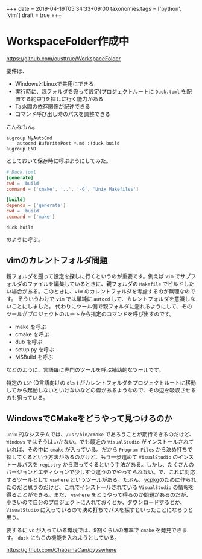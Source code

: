 +++
date = 2019-04-19T05:34:33+09:00
taxonomies.tags = ['python', 'vim']
draft = true
+++

# WorkspaceFolder作成中

https://github.com/ousttrue/WorkspaceFolder

要件は、

* WindowsとLinuxで共用にできる
* 実行時に、親フォルダを遡って設定(プロジェクトルートに `Duck.toml` を配置する約束`)を探しに行く能力がある
* Task間の依存関係が記述できる 
* コマンド呼び出し時のパスを調整できる

こんなもん。

```vim
augroup MyAutoCmd
    autocmd BufWritePost *.md :!duck build
augroup END
```

としておいて保存時に呼ぶようにしてみた。

```toml
# Duck.toml
[generate]
cwd = 'build'
command = ['cmake', '..', '-G', 'Unix Makefiles']

[build]
depends = ['generate']
cwd = 'build'
command = ['make']
```

`duck build`

のように呼ぶ。

## vimのカレントフォルダ問題

親フォルダを遡って設定を探しに行くというのが重要です。例えば `vim` でサブフォルダのファイルを編集しているときに、親フォルダの `Makefile` でビルドしたい場合がある。このときに、`vim` のカレントフォルダを考慮するのが無理なのです。
そういうわけで `vim` では単純に `autocd` して、カレントフォルダを意識しないことにしました。
代わりにツール側で親フォルダに遡れるようにして、そのツールがプロジェクトのルートから指定のコマンドを呼び出すのです。

* make を呼ぶ
* cmake を呼ぶ
* dub を呼ぶ
* setup.py を呼ぶ
* MSBuild を呼ぶ

などのように、言語毎に専門のツールを呼ぶ補助的なツールです。

特定の `LSP` (D言語向けの `dls` ) がカレントフォルダをプロジェクトルートに移動してから起動しないといけないなどの癖があるようなので、その辺を吸収させるのも狙っている。

## WindowsでCMakeをどうやって見つけるのか

`unix` 的なシステムでは、`/usr/bin/cmake` であろうことが期待できるのだけど、
`Windows` ではそうはいかない。でも最近の `VisualStudio` がインストールされていれば、その中に `cmake` が入っている。だから `Program Files` から決め打ちで探してくるという方法があるのだけど、もう一歩進めて `VisualStudio` のインストールパスを `registry` から取ってくるという手法がある。しかし、たくさんのバージョンとエディションで少しずつ違うのでやってられない。で、これに対応するツールとして `vswhere` というツールがある。たぶん、[vcpkg](https://github.com/Microsoft/vcpkg)のために作られたのだと思うのだけど、これでインストールされている `VisualStudio` の情報を得ることができる。まだ、 `vswhere` をどうやって得るのか問題があるのだが、小さいので自分のプロジェクトに入れておくとか、ダウンロードするとか、 `VisualStudio` に入っているので決め打ちでパスを探すといったことになろうと思う。

要するに `vc` が入っている環境では、9割くらいの確率で `cmake` を発見できます。
`duck` にもこの機能を入れようとしている。

https://github.com/ChaosinaCan/pyvswhere

